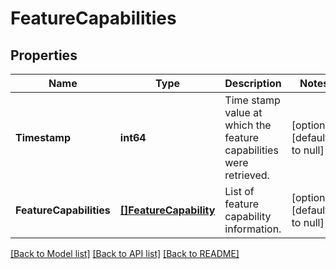 # FeatureCapabilities

## Properties
Name | Type | Description | Notes
------------ | ------------- | ------------- | -------------
**Timestamp** | **int64** | Time stamp value at which the feature capabilities were retrieved. | [optional] [default to null]
**FeatureCapabilities** | [**[]FeatureCapability**](featureCapability.md) | List of feature capability information. | [optional] [default to null]

[[Back to Model list]](../README.md#documentation-for-models) [[Back to API list]](../README.md#documentation-for-api-endpoints) [[Back to README]](../README.md)

